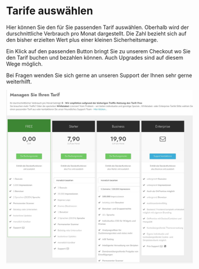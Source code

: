 # Tarife auswählen

Hier können Sie den für Sie passenden Tarif auswählen.  Oberhalb wird der durschnittliche Verbrauch pro Monat dargestellt. Die Zahl bezieht sich auf den bisher erzielten Wert plus einer kleinen Sicherheitsmarge. 

Ein Klick auf den passenden Button bringt Sie zu unserem Checkout wo Sie den Tarif buchen und bezahlen können. Auch Upgrades sind auf diesem Wege möglich.

Bei Fragen wenden Sie sich gerne an unseren Support der Ihnen sehr gerne weiterhilft.

![screenshot-1641832579229](../assets/screenshot-1641832579229.jpg)
